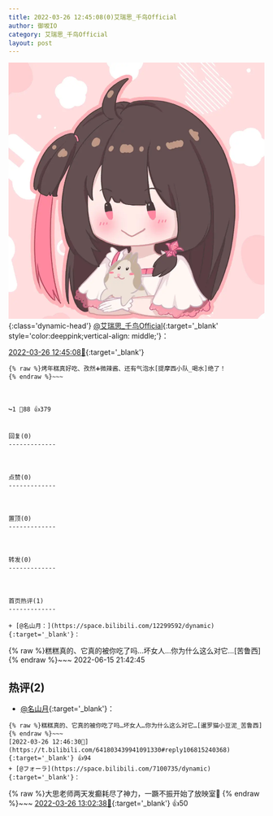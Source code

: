 ```yaml
---
title: 2022-03-26 12:45:08(0)艾瑞思_千鸟Official
author: 御坂IO
category: 艾瑞思_千鸟Official
layout: post
---
```


![img](/images/7e08840c56f251de28bdf766b647bd5fe9a5d50a.jpg){:class='dynamic-head'}
[@艾瑞思_千鸟Official](https://space.bilibili.com/1090010845/dynamic){:target='_blank' style='color:deeppink;vertical-align: middle;'}：

[2022-03-26 12:45:08🔗](https://t.bilibili.com/641803439941091330){:target='_blank'}

~~~
{% raw %}烤年糕真好吃、孜然➕微辣酱、还有气泡水[提摩西小队_喝水]绝了！
{% endraw %}~~~



↪️1 💬88 👍379


回复(0)
-------------



点赞(0)
-------------



置顶(0)
-------------



转发(0)
-------------



首页热评(1)
-------------

+ [@名山月：](https://space.bilibili.com/12299592/dynamic){:target='_blank'}：
~~~
{% raw %}糕糕真的、它真的被你吃了吗…坏女人…你为什么这么对它…[苦鲁西]
{% endraw %}~~~
2022-06-15 21:42:45


热评(2)
-------------

+ [@名山月](https://space.bilibili.com/12299592/dynamic){:target='_blank'}：
~~~
{% raw %}糕糕真的、它真的被你吃了吗…坏女人…你为什么这么对它…[暹罗猫小豆泥_苦鲁西]
{% endraw %}~~~
[2022-03-26 12:46:30🔗](https://t.bilibili.com/641803439941091330#reply106815240368){:target='_blank'} 👍94
+ [@フォーラ](https://space.bilibili.com/7100735/dynamic){:target='_blank'}：
~~~
{% raw %}大思老师两天发癫耗尽了神力，一蹶不振开始了放映室🥲
{% endraw %}~~~
[2022-03-26 13:02:38🔗](https://t.bilibili.com/641803439941091330#reply106817169296){:target='_blank'} 👍50


